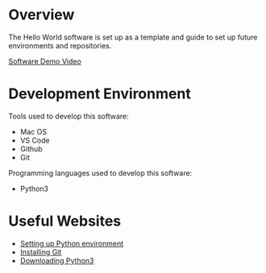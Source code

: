# Overview

The Hello World software is set up as a template and guide to set up future environments and repositories.

[Software Demo Video](http://youtube.link.goes.here)

# Development Environment

Tools used to develop this software:

- Mac OS
- VS Code
- Github
- Git

Programming languages used to develop this software:

- Python3

# Useful Websites

- [Setting up Python environment](https://docs.python.org/3/library/venv.html)
- [Installing Git](https://git-scm.com/book/en/v2/Getting-Started-Installing-Git)
- [Downloading Python3](https://www.python.org/downloads/)
